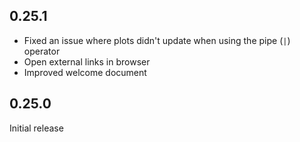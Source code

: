 ## 0.25.1

- Fixed an issue where plots didn't update when using the pipe (`|`) operator
- Open external links in browser
- Improved welcome document

## 0.25.0

Initial release

